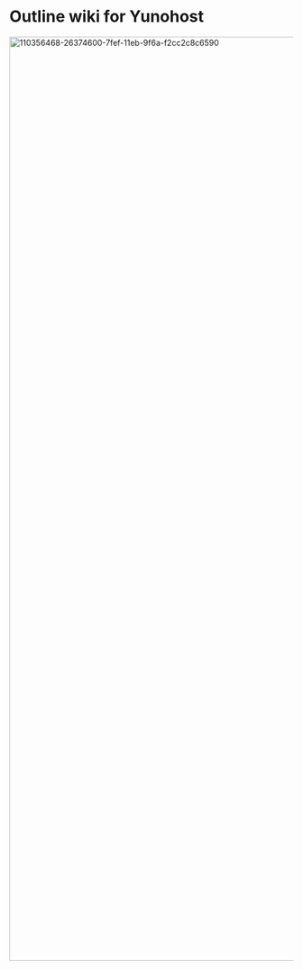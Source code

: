 
# Outline wiki for Yunohost
  <img width="1640" alt="110356468-26374600-7fef-11eb-9f6a-f2cc2c8c6590" src="https://user-images.githubusercontent.com/24638389/134176351-8a7ecaf8-628e-49af-99b4-493287b36a77.png">
